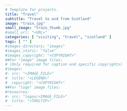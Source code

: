 ```yaml
---
# Template for projects.
title: "Travel"
subtitle: "Travel to and from Scotland"
image: "train.jpg"
small_image: "train_thumb.jpg"
#small_url: "<URL>"
categories: [ "visiting", "travel", "scotland" ]
tags: [ "" ]
#images_directory; "images"
#images_static: "false"
#images_copyright: "<COPYRIGHT>"
##For "image" image files:
# (Only required for caption and specific copyrights)
#images:
#- src: "<IMAGE_FILE>"
#  title: "<LEGEND>"
#  copyright: "<COPYRIGHT>"
##For "logo" image files:
#resources:
#- src: "logos/<IMAGE_FILE>"
#  title: "<TOOLTIP>"
---
```



